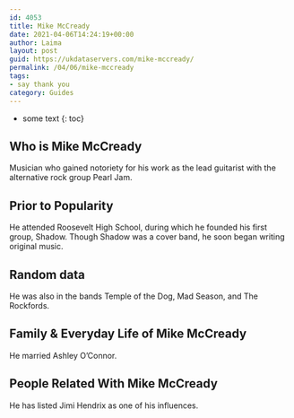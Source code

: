 ```yaml
---
id: 4053
title: Mike McCready
date: 2021-04-06T14:24:19+00:00
author: Laima
layout: post
guid: https://ukdataservers.com/mike-mccready/
permalink: /04/06/mike-mccready
tags:
- say thank you
category: Guides
---
```


* some text
{: toc}


## Who is Mike McCready
                  
                  
                  
Musician who gained notoriety for his work as the lead guitarist with the alternative rock group Pearl Jam.
                  
              
            
              
            
                
                
                
## Prior to Popularity
                  
                  
                  
He attended Roosevelt High School, during which he founded his first group, Shadow. Though Shadow was a cover band, he soon began writing original music.
                  
              
            
              
            
                
                
                
## Random data
                  
                  
                  
He was also in the bands Temple of the Dog, Mad Season, and The Rockfords.
                  
              
            
              
            
                
                
                
## Family & Everyday Life of Mike McCready
                  
                  
                  
He married Ashley O&#8217;Connor.
                  
              
            
              
            
                
                
                
## People Related With Mike McCready
                  
                  
                  
He has listed Jimi Hendrix as one of his influences.
                  
              
            
              
            
                
              
            
              
              
            
            
              
            
          
          
          